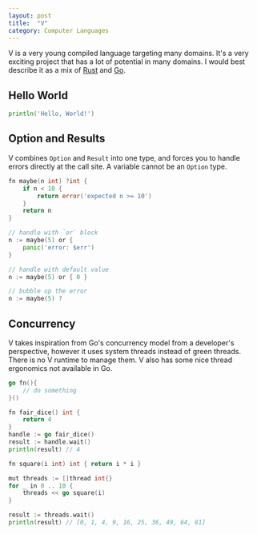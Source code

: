 ```yaml
---
layout: post
title:  "V"
category: Computer Languages
---
```


V is a very young compiled language targeting many domains. It's a very
exciting project that has a lot of potential in many domains. I would
best describe it as a mix of [Rust](/knowledge/rust.html) and
[Go](/knowledge/go.html).

## Hello World
```go
println('Hello, World!')
```

## Option and Results
V combines `Option` and `Result` into one type, and forces you to handle
errors directly at the call site. A variable cannot be an `Option` type.

```go
fn maybe(n int) ?int {
    if n < 10 {
        return error('expected n >= 10')
    }
    return n
}

// handle with `or` block
n := maybe(5) or {
    panic('error: $err')
}

// handle with default value
n := maybe(5) or { 0 }

// bubble up the error
n := maybe(5) ?
```

## Concurrency
V takes inspiration from Go's concurrency model from a developer's
perspective, however it uses system threads instead of green
threads. There is no V runtime to manage them. V also has some nice
thread ergonomics not available in Go.

```go
go fn(){
    // do something
}()
```

```go
fn fair_dice() int {
    return 4
}
handle := go fair_dice()
result := handle.wait()
println(result) // 4
```

```go
fn square(i int) int { return i * i }

mut threads := []thread int{}
for _ in 0 .. 10 {
    threads << go square(i)
}

result := threads.wait()
println(result) // [0, 1, 4, 9, 16, 25, 36, 49, 64, 81]
```

